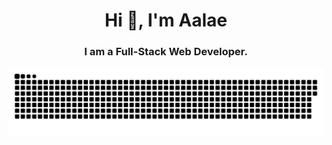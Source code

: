 <h1 align="center">Hi 👋, I'm Aalae</h1>

<h3 align="center">I am a Full-Stack Web Developer.</h3>

<picture>
  <source media="(prefers-color-scheme: dark)" srcset="https://raw.githubusercontent.com/aalaeDev/aalaeDev/output/github-snake-dark.svg" />
  <source media="(prefers-color-scheme: light)" srcset="https://raw.githubusercontent.com/aalaeDev/aalaeDev/output/github-snake.svg" />
  <img alt="github-snake" src="https://raw.githubusercontent.com/aalaeDev/aalaeDev/output/github-snake.svg" />
</picture>
